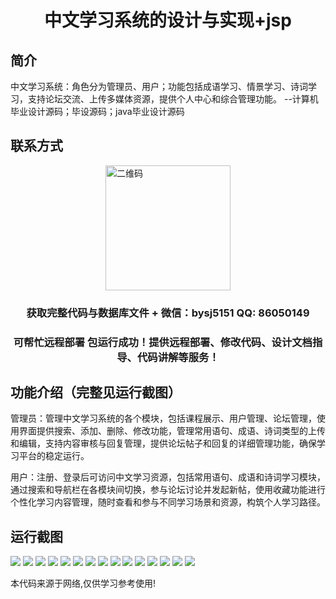 <p><h1 align="center">中文学习系统的设计与实现+jsp</h1></p>

## 简介
中文学习系统：角色分为管理员、用户；功能包括成语学习、情景学习、诗词学习，支持论坛交流、上传多媒体资源，提供个人中心和综合管理功能。    --计算机毕业设计源码；毕设源码；java毕业设计源码


## 联系方式
<img src="https://bs-1329754181.cos.ap-shanghai.myqcloud.com/wx.jpg" alt="二维码" style="display: block; margin: 0 auto;" width="200px">
<p><h3 align="center">获取完整代码与数据库文件 + 微信：bysj5151 QQ: 86050149</h3></p>
<p><h3 align="center">可帮忙远程部署 包运行成功！提供远程部署、修改代码、设计文档指导、代码讲解等服务！</h3></p>

## 功能介绍（完整见运行截图）
管理员：管理中文学习系统的各个模块，包括课程展示、用户管理、论坛管理，使用界面提供搜索、添加、删除、修改功能，管理常用语句、成语、诗词类型的上传和编辑，支持内容审核与回复管理，提供论坛帖子和回复的详细管理功能，确保学习平台的稳定运行。  

用户：注册、登录后可访问中文学习资源，包括常用语句、成语和诗词学习模块，通过搜索和导航栏在各模块间切换，参与论坛讨论并发起新帖，使用收藏功能进行个性化学习内容管理，随时查看和参与不同学习场景和资源，构筑个人学习路径。


## 运行截图
![](https://bs-1329754181.cos.ap-shanghai.myqcloud.com/ssm/ChineseLearningSystemJsp/img/001.jpg)
![](https://bs-1329754181.cos.ap-shanghai.myqcloud.com/ssm/ChineseLearningSystemJsp/img/002.jpg)
![](https://bs-1329754181.cos.ap-shanghai.myqcloud.com/ssm/ChineseLearningSystemJsp/img/003.jpg)
![](https://bs-1329754181.cos.ap-shanghai.myqcloud.com/ssm/ChineseLearningSystemJsp/img/004.jpg)
![](https://bs-1329754181.cos.ap-shanghai.myqcloud.com/ssm/ChineseLearningSystemJsp/img/005.jpg)
![](https://bs-1329754181.cos.ap-shanghai.myqcloud.com/ssm/ChineseLearningSystemJsp/img/006.jpg)
![](https://bs-1329754181.cos.ap-shanghai.myqcloud.com/ssm/ChineseLearningSystemJsp/img/007.jpg)
![](https://bs-1329754181.cos.ap-shanghai.myqcloud.com/ssm/ChineseLearningSystemJsp/img/008.jpg)
![](https://bs-1329754181.cos.ap-shanghai.myqcloud.com/ssm/ChineseLearningSystemJsp/img/009.jpg)
![](https://bs-1329754181.cos.ap-shanghai.myqcloud.com/ssm/ChineseLearningSystemJsp/img/010.jpg)
![](https://bs-1329754181.cos.ap-shanghai.myqcloud.com/ssm/ChineseLearningSystemJsp/img/011.jpg)
![](https://bs-1329754181.cos.ap-shanghai.myqcloud.com/ssm/ChineseLearningSystemJsp/img/012.jpg)
![](https://bs-1329754181.cos.ap-shanghai.myqcloud.com/ssm/ChineseLearningSystemJsp/img/013.jpg)
![](https://bs-1329754181.cos.ap-shanghai.myqcloud.com/ssm/ChineseLearningSystemJsp/img/014.jpg)
![](https://bs-1329754181.cos.ap-shanghai.myqcloud.com/ssm/ChineseLearningSystemJsp/img/015.jpg)

<p>本代码来源于网络,仅供学习参考使用!</p>
